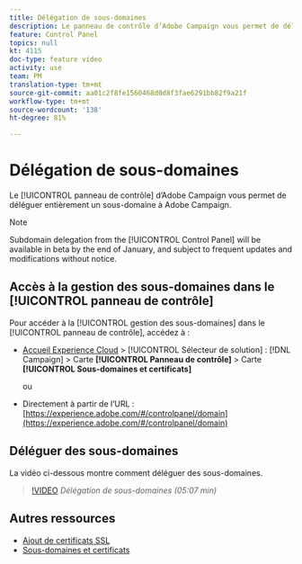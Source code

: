 ```yaml
---
title: Délégation de sous-domaines
description: Le panneau de contrôle d’Adobe Campaign vous permet de déléguer entièrement un sous-domaine à Adobe Campaign. Pour ce faire, suivez les étapes ci-après.
feature: Control Panel
topics: null
kt: 4115
doc-type: feature video
activity: use
team: PM
translation-type: tm+mt
source-git-commit: aa01c2f8fe1560468d0d8f3fae6291bb82f9a21f
workflow-type: tm+mt
source-wordcount: '138'
ht-degree: 81%

---
```



# Délégation de sous-domaines

Le [!UICONTROL panneau de contrôle] d’Adobe Campaign vous permet de déléguer entièrement un sous-domaine à Adobe Campaign.

>[!NOTE]
>
>Subdomain delegation from the [!UICONTROL Control Panel] will be available in beta by the end of January, and subject to frequent updates and modifications without notice.

## Accès à la gestion des sous-domaines dans le [!UICONTROL panneau de contrôle]

Pour accéder à la [!UICONTROL gestion des sous-domaines] dans le [!UICONTROL panneau de contrôle], accédez à :

* [Accueil Experience Cloud](https://experience.adobe.com/#/home) > [!UICONTROL Sélecteur de solution] : [!DNL Campaign] > Carte **[!UICONTROL Panneau de contrôle]** > Carte **[!UICONTROL Sous-domaines et certificats]**

   ou
* Directement à partir de l’URL : [https://experience.adobe.com/#/controlpanel/domain](https://experience.adobe.com/#/controlpanel/domain)

## Déléguer des sous-domaines

La vidéo ci-dessous montre comment déléguer des sous-domaines.

>[!VIDEO](https://video.tv.adobe.com/v/31390?quality=12)
*Délégation de sous-domaines (05:07 min)*

## Autres ressources

* [Ajout de certificats SSL](/help/administrating/control-panel/adding-ssl-certificates.md)
* [Sous-domaines et certificats](https://docs.adobe.com/content/help/fr-FR/control-panel/using/subdomains-and-certificates/renewing-subdomain-certificate.html)
